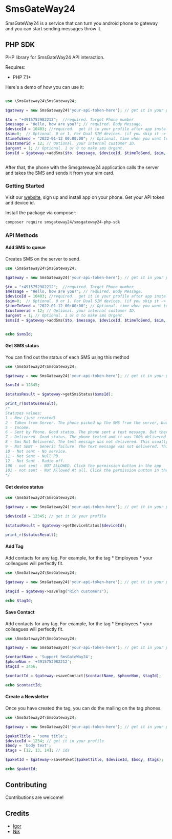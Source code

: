 # SmsGateWay24

SmsGateWay24 is a service that can turn you android phone to gateway and you can start sending messages throw it.

## PHP SDK

PHP library for SmsGateWay24 API interaction.

Requires:
* PHP 7.1+

Here's a demo of how you can use it:

```php

use \SmsGateway24\SmsGateway24;

$gateway = new SmsGateway24('your-api-token-here'); // get it in your profile

$to = "+4915752982212";  //required. Target Phone number
$message = "Hello, how are you?"; // required. Body Message. 
$deviceId = 10403; //required.  get it in your profile after app installation on your android
$sim=0;  // Optional. 0 or 1. For Dual SIM devices. (if you skip it -> default sim is  0)
$timeToSend = "2022-01-12 00:00:00"; // Optional. time when you want to send SMS
$customerid = 12; // Optional. your internal customer ID.
$urgent = 1; // Optional. 1 or 0 to make sms Urgent.
$smsId = $gateway->addSms($to, $message, $deviceId, $timeToSend, $sim, $customerid, $urgent);



```

After that, the phone with the Smsgateway24 application calls the server and takes the SMS and sends it from your sim card.


### Getting Started
Visit our [website](https://smsgateway24.com/), sign up and install app on your phone. Get your API token and device id.


Install the package via composer:
```bash
composer require smsgateway24/smsgateway24-php-sdk
```

### API Methods

#### Add SMS to queue

Creates SMS on the server to send.

```php
use \SmsGateway24\SmsGateway24;

$gateway = new SmsGateway24('your-api-token-here'); // get it in your profile

$to = "+4915752982212";  //required. Target Phone number
$message = "Hello, how are you?"; // required. Body Message. 
$deviceId = 10403; //required.  get it in your profile after app installation on your android
$sim=0;  // Optional. 0 or 1. For Dual SIM devices. (if you skip it -> default sim is  0)
$timeToSend = "2022-01-12 00:00:00"; // Optional. time when you want to send SMS
$customerid = 12; // Optional. your internal customer ID.
$urgent = 1; // Optional. 1 or 0 to make sms Urgent.
$smsId = $gateway->addSms($to, $message, $deviceId, $timeToSend, $sim, $customerid, $urgent);


echo $smsId; 
```

#### Get SMS status

You can find out the status of each SMS using this method

```php
use \SmsGateway24\SmsGateway24;

$gateway = new SmsGateway24('your-api-token-here'); // get it in your profile

$smsId = 12345;

$statusResult = $gateway->getSmsStatus($smsId);

print_r($statusResult);
/*
Statuses values: 
1 - New (just created)
2 - Taken from Server. The phone picked up the SMS from the server, but there is no information about the delivery yet. 
5 - Income. 
6 - Sent by Phone. Good status. The phone sent a text message. But there is no information about the delivery yet. 
7 - Delivered. Good status. The phone texted and it was 100% delivered by the operator. The delivery status was sent to the server. (You need a webhook to your server - we have one! Write your server in the device settings on the website)
8 - Sms Not Delivered. The text message was not delivered. This usually means that the SIM card is blocked or the balance is negative
9 - Not SENT - Generic failure. The text message was not delivered. This usually means that the SIM card is blocked or the balance is negative
10 - Not sent - No service. 
11 - Not Sent - Null PD.
12 - Not Sent - Radio off.
100 - not sent - NOT ALLOWED. Click the permission button in the app
101 - not sent - Not Allowed At all. Click the permission button in the app
*/
```

#### Get device status

```php
use \SmsGateway24\SmsGateway24;

$gateway = new SmsGateway24('your-api-token-here'); // get it in your profile

$deviceId = 12345; // get it in your profile

$statusResult = $gateway->getDeviceStatus($deviceId);

print_r($statusResult);
```

#### Add Tag

Add contacts for any tag. For example, for the tag * Employees * your colleagues will perfectly fit.

```php
use \SmsGateway24\SmsGateway24;

$gateway = new SmsGateway24('your-api-token-here'); // get it in your profile

$tagId = $gateway->saveTag("Rich customers");

echo $tagId;
```

#### Save Contact

Add contacts for any tag. For example, for the tag * Employees * your colleagues will perfectly fit.

```php
use \SmsGateway24\SmsGateway24;

$gateway = new SmsGateway24('your-api-token-here'); // get it in your profile

$contactName = 'Support SmsGateWay24';
$phoneNum = '+4915752982212';
$tagId = 2456;

$contactId = $gateway->saveContact($contactName, $phoneNum, $tagId);

echo $contactId;
```

#### Create a Newsletter

Once you have created the tag, you can do the mailing on the tag phones.

```php
use \SmsGateway24\SmsGateway24;

$gateway = new SmsGateway24('your-api-token-here'); // get it in your profile

$paketTitle = 'some title';
$deviceId = 1234; // get it in your profile
$body = 'body text';
$tags = [12, 13, 14]; // ids

$paketId = $gateway->savePaket($paketTitle, $deviceId, $body, $tags);

echo $paketId;
```

## Contributing
Contributions are welcome!

## Credits
* [Igor](https://github.com/underwear/)
* [Nik](https://github.com/nikitospush/)

